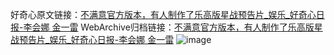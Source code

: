 好奇心原文链接：[不满意官方版本，有人制作了乐高版星战预告片_娱乐_好奇心日报-李会娜 金一雷](https://www.qdaily.com/articles/4022.html)
WebArchive归档链接：[不满意官方版本，有人制作了乐高版星战预告片_娱乐_好奇心日报-李会娜 金一雷](http://web.archive.org/web/20190623153441/https://www.qdaily.com/articles/4022.html)
![image](http://ww3.sinaimg.cn/large/007d5XDpgy1g3vdtfzdu3j30u031l1kx)